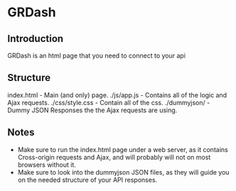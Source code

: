 # GRDash

## Introduction 
GRDash is an html page that you need to connect to your api

## Structure

index.html - Main (and only) page.
./js/app.js - Contains all of the logic and Ajax requests.
./css/style.css - Contain all of the css.
./dummyjson/ - Dummy JSON Responses the the Ajax requests are using. 

## Notes
* Make sure to run the index.html page under a web server, 
as it contains Cross-origin requests and Ajax, and will probably will not on most browsers without it.
* Make sure to look into the dummyjson JSON files, as they will guide you on the needed structure of your API responses.





